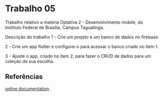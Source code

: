 # Trabalho 05

Trabalho relativo a matéria Optativa 2 - Desenvolvimento mobile, do Instituto Federal de Brasília, Campus Taguatinga.

Descrição do trabalho
1 - Crie um projeto e um banco de dados no firebase.

2 - Crie um app flutter e configure-o para acessar o banco criado no item 1.

3 - Ajuste o app, criado no item 2, para fazer o CRUD de dados para um coleção da sua escolha.

## Referências

[online documentation](https://flutter.dev/docs)
